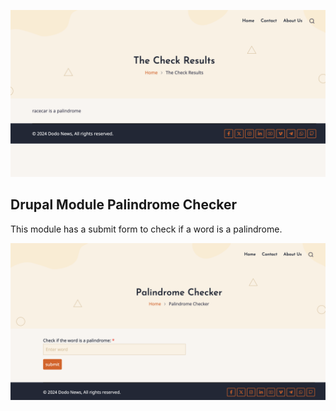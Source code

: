 ![preview of the site with form](preview.png)

## Drupal Module Palindrome Checker

This module has a submit form to check if a word is a palindrome.

![preview of the site with submitted form](preview2.png)
